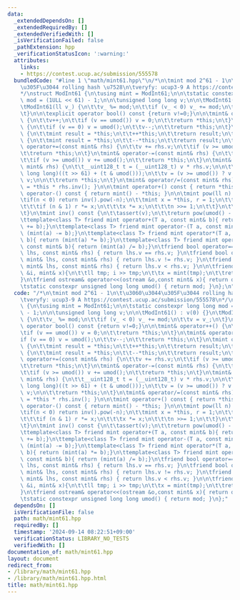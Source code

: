 ```yaml
---
data:
  _extendedDependsOn: []
  _extendedRequiredBy: []
  _extendedVerifiedWith: []
  _isVerificationFailed: false
  _pathExtension: hpp
  _verificationStatusIcon: ':warning:'
  attributes:
    links:
    - https://contest.ucup.ac/submission/555578
  bundledCode: "#line 1 \"math/mint61.hpp\"\n/*\n\tmint mod 2^61 - 1\n\t\u3060\u3044\
    \u305F\u3044 rolling hash \u7528\n\tveryfy: ucup3-9 A https://contest.ucup.ac/submission/555578\n\
    */\nstruct ModInt61 {\n\tusing mint = ModInt61;\n\n\tstatic constexpr long long\
    \ mod = (1ULL << 61) - 1;\n\n\tunsigned long long v;\n\n\tModInt61() : v(0) {}\n\
    \tModInt61(ll v_) {\n\t\tv_ %= mod;\n\t\tif (v_ < 0) v_ += mod;\n\t\tv = v_;\n\
    \t}\n\n\texplicit operator bool() const {return v!=0;}\n\n\tmint& operator++()\
    \ {\n\t\tv++;\n\t\tif (v == umod()) v = 0;\n\t\treturn *this;\n\t}\n\tmint& operator--()\
    \ {\n\t\tif (v == 0) v = umod();\n\t\tv--;\n\t\treturn *this;\n\t}\n\tmint operator++(int)\
    \ {\n\t\tmint result = *this;\n\t\t++*this;\n\t\treturn result;\n\t}\n\tmint operator--(int)\
    \ {\n\t\tmint result = *this;\n\t\t--*this;\n\t\treturn result;\n\t}\n\n\tmint&\
    \ operator+=(const mint& rhs) {\n\t\tv += rhs.v;\n\t\tif (v >= umod()) v -= umod();\n\
    \t\treturn *this;\n\t}\n\tmint& operator-=(const mint& rhs) {\n\t\tv -= rhs.v;\n\
    \t\tif (v >= umod()) v += umod();\n\t\treturn *this;\n\t}\n\tmint& operator*=(const\
    \ mint& rhs) {\n\t\t__uint128_t t = (__uint128_t) v * rhs.v;\n\n\t\tv = (unsigned\
    \ long long)((t >> 61) + (t & umod()));\n\t\tv = (v >= umod()) ? v - umod() :\
    \ v;\n\n\t\treturn *this;\n\t}\n\tmint& operator/=(const mint& rhs) { return *this\
    \ = *this * rhs.inv(); }\n\n\tmint operator+() const { return *this; }\n\tmint\
    \ operator-() const { return mint() - *this; }\n\n\tmint pow(ll n) const {\n\t\
    \tif(n < 0) return inv().pow(-n);\n\t\tmint x = *this, r = 1;\n\t\twhile (n) {\n\
    \t\t\tif (n & 1) r *= x;\n\t\t\tx *= x;\n\t\t\tn >>= 1;\n\t\t}\n\t\treturn r;\n\
    \t}\n\tmint inv() const {\n\t\tassert(v);\n\t\treturn pow(umod() - 2);\n\t}\n\n\
    \ttemplate<class T> friend mint operator+(T a, const mint& b){ return (mint(a)\
    \ += b);}\n\ttemplate<class T> friend mint operator-(T a, const mint& b){ return\
    \ (mint(a) -= b);}\n\ttemplate<class T> friend mint operator*(T a, const mint&\
    \ b){ return (mint(a) *= b);}\n\ttemplate<class T> friend mint operator/(T a,\
    \ const mint& b){ return (mint(a) /= b);}\n\tfriend bool operator==(const mint&\
    \ lhs, const mint& rhs) { return lhs.v == rhs.v; }\n\tfriend bool operator!=(const\
    \ mint& lhs, const mint& rhs) { return lhs.v != rhs.v; }\n\tfriend bool operator<(const\
    \ mint& lhs, const mint& rhs) { return lhs.v < rhs.v; }\n\n\tfriend istream& operator>>(istream\
    \ &i, mint& x){\n\t\tll tmp; i >> tmp;\n\t\tx = mint(tmp);\n\t\treturn i;\n\t\
    }\n\tfriend ostream& operator<<(ostream &o,const mint& x){ return o<<x.v;}\n\n\
    \tstatic constexpr unsigned long long umod() { return mod; }\n};\n"
  code: "/*\n\tmint mod 2^61 - 1\n\t\u3060\u3044\u305F\u3044 rolling hash \u7528\n\
    \tveryfy: ucup3-9 A https://contest.ucup.ac/submission/555578\n*/\nstruct ModInt61\
    \ {\n\tusing mint = ModInt61;\n\n\tstatic constexpr long long mod = (1ULL << 61)\
    \ - 1;\n\n\tunsigned long long v;\n\n\tModInt61() : v(0) {}\n\tModInt61(ll v_)\
    \ {\n\t\tv_ %= mod;\n\t\tif (v_ < 0) v_ += mod;\n\t\tv = v_;\n\t}\n\n\texplicit\
    \ operator bool() const {return v!=0;}\n\n\tmint& operator++() {\n\t\tv++;\n\t\
    \tif (v == umod()) v = 0;\n\t\treturn *this;\n\t}\n\tmint& operator--() {\n\t\t\
    if (v == 0) v = umod();\n\t\tv--;\n\t\treturn *this;\n\t}\n\tmint operator++(int)\
    \ {\n\t\tmint result = *this;\n\t\t++*this;\n\t\treturn result;\n\t}\n\tmint operator--(int)\
    \ {\n\t\tmint result = *this;\n\t\t--*this;\n\t\treturn result;\n\t}\n\n\tmint&\
    \ operator+=(const mint& rhs) {\n\t\tv += rhs.v;\n\t\tif (v >= umod()) v -= umod();\n\
    \t\treturn *this;\n\t}\n\tmint& operator-=(const mint& rhs) {\n\t\tv -= rhs.v;\n\
    \t\tif (v >= umod()) v += umod();\n\t\treturn *this;\n\t}\n\tmint& operator*=(const\
    \ mint& rhs) {\n\t\t__uint128_t t = (__uint128_t) v * rhs.v;\n\n\t\tv = (unsigned\
    \ long long)((t >> 61) + (t & umod()));\n\t\tv = (v >= umod()) ? v - umod() :\
    \ v;\n\n\t\treturn *this;\n\t}\n\tmint& operator/=(const mint& rhs) { return *this\
    \ = *this * rhs.inv(); }\n\n\tmint operator+() const { return *this; }\n\tmint\
    \ operator-() const { return mint() - *this; }\n\n\tmint pow(ll n) const {\n\t\
    \tif(n < 0) return inv().pow(-n);\n\t\tmint x = *this, r = 1;\n\t\twhile (n) {\n\
    \t\t\tif (n & 1) r *= x;\n\t\t\tx *= x;\n\t\t\tn >>= 1;\n\t\t}\n\t\treturn r;\n\
    \t}\n\tmint inv() const {\n\t\tassert(v);\n\t\treturn pow(umod() - 2);\n\t}\n\n\
    \ttemplate<class T> friend mint operator+(T a, const mint& b){ return (mint(a)\
    \ += b);}\n\ttemplate<class T> friend mint operator-(T a, const mint& b){ return\
    \ (mint(a) -= b);}\n\ttemplate<class T> friend mint operator*(T a, const mint&\
    \ b){ return (mint(a) *= b);}\n\ttemplate<class T> friend mint operator/(T a,\
    \ const mint& b){ return (mint(a) /= b);}\n\tfriend bool operator==(const mint&\
    \ lhs, const mint& rhs) { return lhs.v == rhs.v; }\n\tfriend bool operator!=(const\
    \ mint& lhs, const mint& rhs) { return lhs.v != rhs.v; }\n\tfriend bool operator<(const\
    \ mint& lhs, const mint& rhs) { return lhs.v < rhs.v; }\n\n\tfriend istream& operator>>(istream\
    \ &i, mint& x){\n\t\tll tmp; i >> tmp;\n\t\tx = mint(tmp);\n\t\treturn i;\n\t\
    }\n\tfriend ostream& operator<<(ostream &o,const mint& x){ return o<<x.v;}\n\n\
    \tstatic constexpr unsigned long long umod() { return mod; }\n};"
  dependsOn: []
  isVerificationFile: false
  path: math/mint61.hpp
  requiredBy: []
  timestamp: '2024-09-14 08:22:51+09:00'
  verificationStatus: LIBRARY_NO_TESTS
  verifiedWith: []
documentation_of: math/mint61.hpp
layout: document
redirect_from:
- /library/math/mint61.hpp
- /library/math/mint61.hpp.html
title: math/mint61.hpp
---
```

